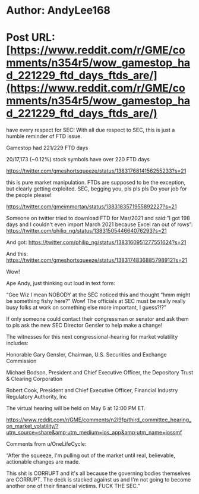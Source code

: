 # Author: AndyLee168
# Post URL: [https://www.reddit.com/r/GME/comments/n354r5/wow_gamestop_had_221229_ftd_days_ftds_are/](https://www.reddit.com/r/GME/comments/n354r5/wow_gamestop_had_221229_ftd_days_ftds_are/)


have every respect for SEC! With all due respect to SEC, this is just a humble reminder of FTD issue.

Gamestop had 221/229 FTD days 

20/17,173 (~0.12%) stock symbols have over 220 FTD days

https://twitter.com/gmeshortsqueeze/status/1383176814156255233?s=21


this is pure market manipulation. FTDs are supposed to be the exception, but clearly getting exploited. SEC, begging you, pls pls pls Do your job for the people please!

https://twitter.com/gmeimmortan/status/1383183571955892227?s=21

Someone on twitter tried to download FTD for Mar/2021 and said:”I got 198 days and I couldn't even import March 2021 because Excel ran out of rows”:
https://twitter.com/philip_ng/status/1383150544664076293?s=21

And got:
https://twitter.com/philip_ng/status/1383160951277551624?s=21

And this:
https://twitter.com/gmeshortsqueeze/status/1383174836885798912?s=21

Wow!





Ape Andy, just thinking out loud in text form:

“Gee Wiz I mean NOBODY at the SEC noticed this and thought “hmm might be something fishy here?” 
Wow! The officials at SEC must be really really busy folks at work on something else more important, I guess?!?”


If only someone could contact their congressman or senator and ask them to pls ask the new SEC Director Gensler to help make a change!

The witnesses for this next congressional-hearing for market volatility includes:

Honorable Gary Gensler, Chairman, U.S. Securities and Exchange Commission 

Michael Bodson, President and Chief Executive Officer, the Depository Trust &amp; Clearing Corporation 

Robert Cook, President and Chief Executive Officer, Financial Industry Regulatory Authority, Inc

The virtual hearing will be held on May 6 at 12:00 PM ET.

https://www.reddit.com/r/GME/comments/n2l9fp/third_committee_hearing_on_market_volatility/?utm_source=share&amp;utm_medium=ios_app&amp;utm_name=iossmf

Comments from u/OneLifeCycle:

“After the squeeze, I'm pulling out of the market until real, believable, actionable changes are made.


This shit is CORRUPT and it's all because the governing bodies themselves are CORRUPT. The deck is stacked against us and I'm not going to become another one of their financial victims. FUCK THE SEC.”